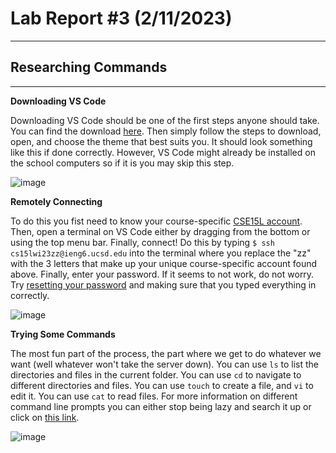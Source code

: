 # Lab Report #3 (2/11/2023)
---
## Researching Commands

---

**Downloading VS Code** 

Downloading VS Code should be one of the first steps anyone should take. You can find the download [here](https://code.visualstudio.com/Download).
Then simply follow the steps to download, open, and choose the theme that best suits you. It should look something like this if done correctly. However, VS Code might already be installed on the school computers so if it is you may skip this step.

![image](https://user-images.githubusercontent.com/81714985/212165777-2c294635-3eac-4dff-a2f4-a847bbd8e376.png)


**Remotely Connecting** 

To do this you fist need to know your course-specific [CSE15L account](https://sdacs.ucsd.edu/~icc/index.php). Then, open a terminal on VS Code either by dragging from the bottom or using the top menu bar. Finally, connect! Do this by typing ```$ ssh cs15lwi23zz@ieng6.ucsd.edu``` into the terminal where you replace the "zz" with the 3 letters that make up your unique course-specific account found above. Finally, enter your password. If it seems to not work, do not worry. Try [resetting your password](https://docs.google.com/document/d/1hs7CyQeh-MdUfM9uv99i8tqfneos6Y8bDU0uhn1wqho/edit) and making sure that you typed everything in correctly.

![image](https://user-images.githubusercontent.com/81714985/214381638-f9c5d284-07bc-4bc2-a058-fccdea15a937.png)


**Trying Some Commands** 

The most fun part of the process, the part where we get to do whatever we want (well whatever won't take the server down). You can use ```ls``` to list the directories and files in the current folder. You can use ```cd``` to navigate to different directories and files. You can use ```touch``` to create a file, and ```vi``` to edit it. You can use ```cat``` to read files. For more information on different command line prompts you can either stop being lazy and search it up or click on [this link](https://www.git-tower.com/blog/command-line-cheat-sheet/).

![image](https://user-images.githubusercontent.com/81714985/214382085-a79e8197-024f-4067-8749-2938781af0d4.png)

